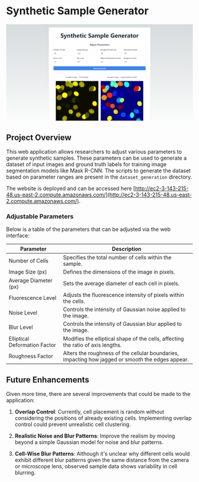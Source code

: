 # Synthetic Sample Generator

![Landing Page](readme_images/landing-page.png)

## Project Overview

This web application allows researchers to adjust various parameters to generate synthetic samples. These parameters can be used to generate a dataset of input images and ground truth labels for training image segmentation models like Mask R-CNN. The scripts to generate the dataset based on parameter ranges are present in the `dataset_generation` directory.

The website is deployed and can be accessed here [http://ec2-3-143-215-48.us-east-2.compute.amazonaws.com/](http://ec2-3-143-215-48.us-east-2.compute.amazonaws.com/).

### Adjustable Parameters

Below is a table of the parameters that can be adjusted via the web interface:

| Parameter                     | Description                                                                                       |
| ----------------------------- | ------------------------------------------------------------------------------------------------- |
| Number of Cells               | Specifies the total number of cells within the sample.                                            |
| Image Size (px)               | Defines the dimensions of the image in pixels.                                                    |
| Average Diameter (px)         | Sets the average diameter of each cell in pixels.                                                 |
| Fluorescence Level            | Adjusts the fluorescence intensity of pixels within the cells.                                    |
| Noise Level                   | Controls the intensity of Gaussian noise applied to the image.                                    |
| Blur Level                    | Controls the intensity of Gaussian blur applied to the image.                                     |
| Elliptical Deformation Factor | Modifies the elliptical shape of the cells, affecting the ratio of axis lengths.                  |
| Roughness Factor              | Alters the roughness of the cellular boundaries, impacting how jagged or smooth the edges appear. |

## Future Enhancements

Given more time, there are several improvements that could be made to the application:

1. **Overlap Control**: Currently, cell placement is random without considering the positions of already existing cells. Implementing overlap control could prevent unrealistic cell clustering.
2. **Realistic Noise and Blur Patterns**: Improve the realism by moving beyond a simple Gaussian model for noise and blur patterns.

3. **Cell-Wise Blur Patterns**: Although it's unclear why different cells would exhibit different blur patterns given the same distance from the camera or microscope lens, observed sample data shows variability in cell blurring.
